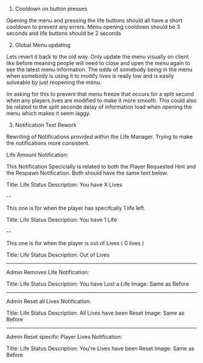 1) Cooldown on button presses

Opening the menu and pressing the life buttons should all have a short cooldown to prevent any errors.
Menu opening cooldown should be 3 seconds and life buttons should be 2 seconds

2) Global Menu updating

Lets revert it back to the old way.
Only update the menu visually on client like before meaning people will need to close and open the menu again to see the latest menu information.
The odds of somebody being in the menu when somebody is using it to modify lives is really low and is easily solveable by just reopening the menu.

Im asking for this to prevent that menu freeze that occurs for a split second when any players lives are modified to make it more smooth.
This could also be related to the split seconde delay of information load when opening the menu which makes it seem laggy.

3) Notification Text Rework

Rewriting of Notifications provided within the Life Manager.
Trying to make the notifications more consistent.

Life Amount Notification:

This Notification Specicially is related to both the Player Requested Hint and the Respawn Notification.
Both should have the same text below.

Title: Life Status
Description: You have X Lives

--

This one is for when the player has specifcally 1 life left.

Title: Life Status
Description: You have 1 Life

--

This one is for when the player is out of Lives ( 0 lives )

Title: Life Status
Description: Out of Lives

---------------------------

Admin Removes Life Notification:

Title: Life Status
Description: You have Lost a Life
Image: Same as Before

---------------------------

Admin Reset all Lives Notification:

Title: Life Status
Description: All Lives have been Reset
Image: Same as Before

---------------------------

Admin Reset specific Player Lives Notification:

Title: Life Status
Description: You're Lives have been Reset
Image: Same as Before